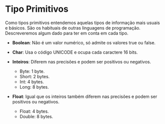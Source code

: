 # Tipo Primitivos

Como tipos primitivos entendemos aquelas tipos de informação mais usuais e básicos. São os habituais de outras linguagens de programação. Descreveremos algum dado para ter em conta em cada tipo.

- **Boolean**: Não é um valor numérico, só admite os valores true ou false.

- **Char**: Usa o código UNICODE e ocupa cada caractere 16 bits.

- **Inteiros**: Diferem nas precisões e podem ser positivos ou negativos.

    - Byte: 1 byte.
    - Short: 2 bytes.
    - Int: 4 bytes.
    - Long: 8 bytes.

- **Float**: Igual que os inteiros também diferem nas precisões e podem ser positivos ou negativos.
    - Float: 4 bytes.
    - Double: 8 bytes.

